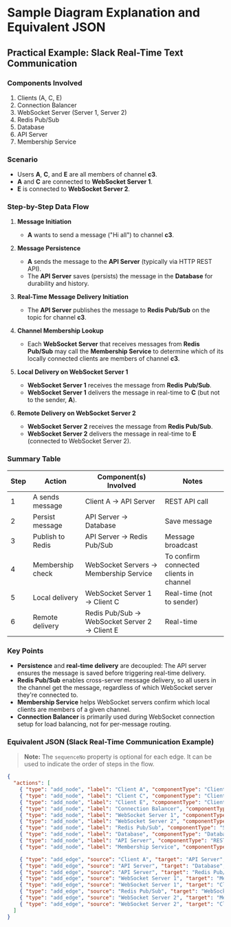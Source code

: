 # Sample Diagram Explanation and Equivalent JSON

## Practical Example: Slack Real-Time Text Communication

### Components Involved
1. Clients (A, C, E)
2. Connection Balancer
3. WebSocket Server (Server 1, Server 2)
4. Redis Pub/Sub
5. Database
6. API Server
7. Membership Service

### Scenario
- Users **A**, **C**, and **E** are all members of channel **c3**.
- **A** and **C** are connected to **WebSocket Server 1**.
- **E** is connected to **WebSocket Server 2**.

### Step-by-Step Data Flow

1. **Message Initiation**
   - **A** wants to send a message ("Hi all") to channel **c3**.

2. **Message Persistence**
   - **A** sends the message to the **API Server** (typically via HTTP REST API).
   - The **API Server** saves (persists) the message in the **Database** for durability and history.

3. **Real-Time Message Delivery Initiation**
   - The **API Server** publishes the message to **Redis Pub/Sub** on the topic for channel **c3**.

4. **Channel Membership Lookup**
   - Each **WebSocket Server** that receives messages from **Redis Pub/Sub** may call the **Membership Service** to determine which of its locally connected clients are members of channel **c3**.

5. **Local Delivery on WebSocket Server 1**
   - **WebSocket Server 1** receives the message from **Redis Pub/Sub**.
   - **WebSocket Server 1** delivers the message in real-time to **C** (but not to the sender, **A**).

6. **Remote Delivery on WebSocket Server 2**
   - **WebSocket Server 2** receives the message from **Redis Pub/Sub**.
   - **WebSocket Server 2** delivers the message in real-time to **E** (connected to WebSocket Server 2).

### Summary Table

| Step | Action | Component(s) Involved | Notes |
|------|--------|-----------------------|-------|
| 1 | A sends message | Client A → API Server | REST API call |
| 2 | Persist message | API Server → Database | Save message |
| 3 | Publish to Redis | API Server → Redis Pub/Sub | Message broadcast |
| 4 | Membership check | WebSocket Servers → Membership Service | To confirm connected clients in channel |
| 5 | Local delivery | WebSocket Server 1 → Client C | Real-time (not to sender) |
| 6 | Remote delivery | Redis Pub/Sub → WebSocket Server 2 → Client E | Real-time |

### Key Points
- **Persistence** and **real-time delivery** are decoupled: The API server ensures the message is saved before triggering real-time delivery.
- **Redis Pub/Sub** enables cross-server message delivery, so all users in the channel get the message, regardless of which WebSocket server they're connected to.
- **Membership Service** helps WebSocket servers confirm which local clients are members of a given channel.
- **Connection Balancer** is primarily used during WebSocket connection setup for load balancing, not for per-message routing.

### Equivalent JSON (Slack Real-Time Communication Example)

> **Note:** The `sequenceNo` property is optional for each edge. It can be used to indicate the order of steps in the flow.

```json
{
  "actions": [
    { "type": "add_node", "label": "Client A", "componentType": "Client", "description": "User A, member of channel c3" },
    { "type": "add_node", "label": "Client C", "componentType": "Client", "description": "User C, member of channel c3" },
    { "type": "add_node", "label": "Client E", "componentType": "Client", "description": "User E, member of channel c3" },
    { "type": "add_node", "label": "Connection Balancer", "componentType": "Service", "description": "Directs clients to the correct WebSocket server (used during connection setup)" },
    { "type": "add_node", "label": "WebSocket Server 1", "componentType": "Service", "description": "Handles real-time connections for A and C" },
    { "type": "add_node", "label": "WebSocket Server 2", "componentType": "Service", "description": "Handles real-time connections for E" },
    { "type": "add_node", "label": "Redis Pub/Sub", "componentType": "Service", "description": "Cross-server message delivery" },
    { "type": "add_node", "label": "Database", "componentType": "Database", "description": "Persists messages" },
    { "type": "add_node", "label": "API Server", "componentType": "REST API", "description": "Handles message persistence and acks" },
    { "type": "add_node", "label": "Membership Service", "componentType": "Service", "description": "Tracks which users are connected to which WebSocket servers" },

    { "type": "add_edge", "source": "Client A", "target": "API Server", "label": "Send message (REST)", "sequenceNo": 1, "requestModel": { "name": "SendMessageRequest", "json": { "channelId": "c3", "message": "Hi all" } } },
    { "type": "add_edge", "source": "API Server", "target": "Database", "label": "Persist message", "sequenceNo": 2 },
    { "type": "add_edge", "source": "API Server", "target": "Redis Pub/Sub", "label": "Publish message (c3)", "sequenceNo": 3, "requestModel": { "name": "ChannelMessage", "json": { "channelId": "c3", "message": "Hi all" } } },
    { "type": "add_edge", "source": "WebSocket Server 1", "target": "Membership Service", "label": "Membership check (local)", "sequenceNo": 4, "requestModel": { "name": "GetChannelMembersRequest", "json": { "channelId": "c3" } }, "responseModel": { "name": "GetChannelMembersResponse", "json": { "members": ["A", "C"] } } },
    { "type": "add_edge", "source": "WebSocket Server 1", "target": "Client C", "label": "Deliver message (local)", "sequenceNo": 5, "requestModel": { "name": "ChannelMessage", "json": { "channelId": "c3", "message": "Hi all" } } },
    { "type": "add_edge", "source": "Redis Pub/Sub", "target": "WebSocket Server 2", "label": "Deliver message to WS2", "sequenceNo": 6, "requestModel": { "name": "ChannelMessage", "json": { "channelId": "c3", "message": "Hi all" } } },
    { "type": "add_edge", "source": "WebSocket Server 2", "target": "Membership Service", "label": "Membership check (remote)", "sequenceNo": 7, "requestModel": { "name": "GetChannelMembersRequest", "json": { "channelId": "c3" } }, "responseModel": { "name": "GetChannelMembersResponse", "json": { "members": ["E"] } } },
    { "type": "add_edge", "source": "WebSocket Server 2", "target": "Client E", "label": "Deliver message (remote)", "sequenceNo": 8, "requestModel": { "name": "ChannelMessage", "json": { "channelId": "c3", "message": "Hi all" } } }
  ]
}
```
